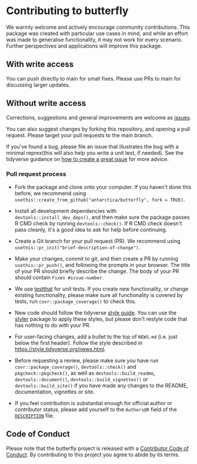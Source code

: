 # Contributing to butterfly
We warmly welcome and actively encourage community contributions. This package was created with particular use cases in mind, and while an effort was made to generalise functionality, it may not work for every scenario. Further perspectives and applications will improve this package. 

## With write access
You can push directly to main for small fixes. Please use PRs to main for discussing larger updates.

## Without write access
Corrections, suggestions and general improvements are welcome as [issues](https://github.com/antarctica/butterfly/issues).

You can also suggest changes by forking this repository, and opening a pull request. Please target your pull requests to the main branch.

If you’ve found a bug, please file an issue that illustrates the bug with a minimal 
reprex(this will also help you write a unit test, if needed). See the tidyverse guidance on [how to create a great issue](https://code-review.tidyverse.org/issues/) for more advice.

### Pull request process

* Fork the package and clone onto your computer. If you haven't done this before, we recommend using `usethis::create_from_github("antarctica/butterfly", fork = TRUE)`.

* Install all development dependencies with `devtools::install_dev_deps()`, and then make sure the package
passes R CMD check by running `devtools::check()`. If R CMD check doesn't pass cleanly, it's a good idea to ask for help before continuing. 

* Create a Git branch for your pull request (PR). We recommend using `usethis::pr_init("brief-description-of-change")`.

* Make your changes, commit to git, and then create a PR by running `usethis::pr_push()`, and following the prompts in your browser. The title of your PR should briefly describe the change. The body of your PR should contain `Fixes #issue-number`.

* We use [testthat](https://cran.r-project.org/package=testthat) for unit tests. If you create new functionality, or change existing functionality, please make sure all functionality is covered by tests, run `covr::package_coverage()` to check this.

* New code should follow the tidyverse [style guide](https://style.tidyverse.org). You can use the [styler](https://CRAN.R-project.org/package=styler) package to apply these styles, but please don't restyle code that has nothing to do with your PR.  

*  For user-facing changes, add a bullet to the top of `NEWS.md` (i.e. just below the first header). Follow the style described in <https://style.tidyverse.org/news.html>.

*  Before requesting a review, please make sure you have run `covr::package_coverage()`, `devtools::check()` and `pkgcheck::pkgcheck()`, as well as `devtools::build_readme`, `devtools::document()`, `devtools::build_vignettes()` or `devtools::build_site()` if you have made any changes to the README, documentation, vignettes or site.

* If you feel contribution is substantial enough for official author or contributor status, please add yourself to the `Authors@R` field of the [`DESCRIPTION`](https://github.com/ropensci/targets/blob/main/DESCRIPTION) file.


## Code of Conduct

Please note that the butterfly project is released with a
[Contributor Code of Conduct](CODE_OF_CONDUCT.md). By contributing to this
project you agree to abide by its terms.
